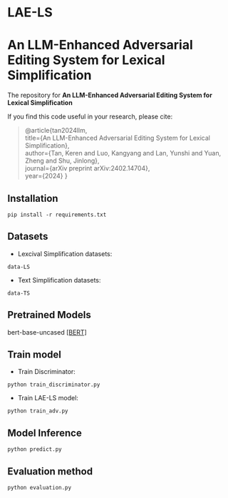 # LAE-LS
# An LLM-Enhanced Adversarial Editing System for Lexical Simplification

The repository for **An LLM-Enhanced Adversarial Editing System for Lexical Simplification**

If you find this code useful in your research, please cite:
> @article{tan2024llm,  
>   title={An LLM-Enhanced Adversarial Editing System for Lexical Simplification},  
>   author={Tan, Keren and Luo, Kangyang and Lan, Yunshi and Yuan, Zheng and Shu, Jinlong},  
>   journal={arXiv preprint arXiv:2402.14704},  
>   year={2024} 
> }

## Installation
```
pip install -r requirements.txt
```

## Datasets
- Lexcival Simplification datasets: 
```
data-LS
```
- Text Simplification datasets: 
```
data-TS
```

## Pretrained Models
bert-base-uncased
[[BERT]]([https://huggingface.co/bert-base-chinese](https://huggingface.co/google-bert/bert-base-uncased))

## Train model
- Train Discriminator:
```
python train_discriminator.py
```
- Train LAE-LS model:
```
python train_adv.py
```

## Model Inference
```
python predict.py
```

## Evaluation method
```
python evaluation.py
```
